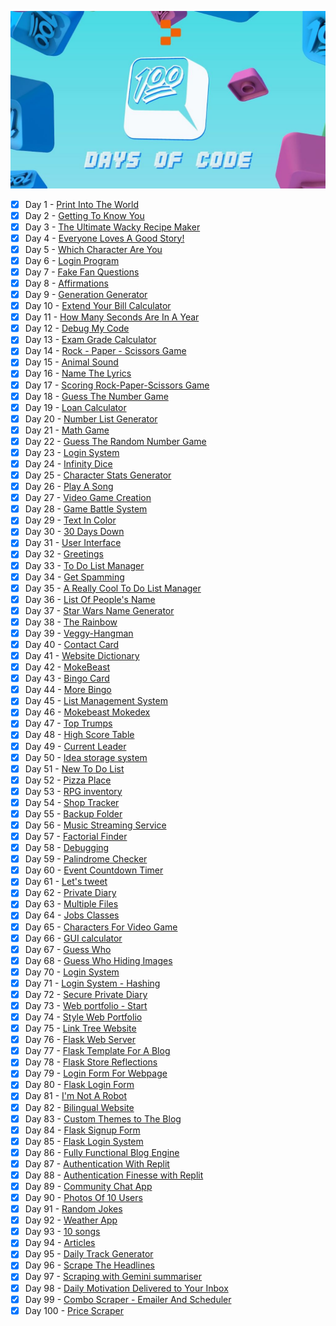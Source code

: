 <div align="center"> 
  
  ![100_days_of_code](images/100_days_of_code.jpg)


</div>

- [x] Day 1 - [Print Into The World](Day%201%20-%20Print%20Into%20The%20World/project_1.py)
- [x] Day 2 - [Getting To Know You](Day%202%20-%20Getting%20To%20Know%20You/project_2.py)
- [x] Day 3 - [The Ultimate Wacky Recipe Maker](Day%203%20-%20The%20Ultimate%20Wacky%20Recipe%20Maker/project_3.py)
- [x] Day 4 - [Everyone Loves A Good Story!](Day%204%20-%20Everyone%20Loves%20A%20Good%20Story!/project_4.py)
- [x] Day 5 - [Which Character Are You](Day%205%20-%20Which%20Character%20Are%20You/project_5.py)
- [x] Day 6 - [Login Program](Day%206%20-%20Login%20Program/project_6.py)
- [x] Day 7 - [Fake Fan Questions](Day%207%20-%20Fake%20Fan%20Questions/project_7.py)
- [x] Day 8 - [Affirmations](Day%208%20-%20Affirmations/project_8.py)
- [x] Day 9 - [Generation Generator](Day%209%20-%20Generation%20Generator/project_9.py)
- [x] Day 10 - [Extend Your Bill Calculator](Day%2010%20-%20Extend%20Your%20Bill%20Calculator/project_10.py)
- [x] Day 11 - [How Many Seconds Are In A Year](Day%2011%20-%20How%20Many%20Seconds%20Are%20In%20A%20Year/project_11.py)
- [x] Day 12 - [Debug My Code](Day%2012%20-%20Debug%20My%20Code/project_12.py)
- [x] Day 13 - [Exam Grade Calculator](Day%2013%20-%20Exam%20Grade%20Calculator/project_13.py)
- [x] Day 14 - [Rock - Paper - Scissors Game](Day%2014%20-%20Rock%20-%20Paper%20-%20Scissors%20Game/project_14.py)
- [x] Day 15 - [Animal Sound](Day%2015%20-%20Animal%20Sound/project_15.py)
- [x] Day 16 - [Name The Lyrics](Day%2016%20-%20Name%20The%20Lyrics/project_16.py)
- [x] Day 17 - [Scoring Rock-Paper-Scissors Game](Day%2017%20-%20Scoring%20Rock-Paper-Scissors%20Game/project_17.py)
- [x] Day 18 - [Guess The Number Game](Day%2018%20-%20Guess%20The%20Number%20Game/project_18.py)
- [x] Day 19 - [Loan Calculator](Day%2019%20-%20Loan%20Calculator/project_19.py)
- [x] Day 20 - [Number List Generator](Day%2020%20-%20Number%20List%20Generator/project_20.py)
- [x] Day 21 - [Math Game](Day%2021%20-%20Math%20Game/project_21.py)
- [x] Day 22 - [Guess The Random Number Game](Day%2022%20-%20Guess%20The%20Random%20Number%20Game/project_22.py)
- [x] Day 23 - [Login System](Day%2023%20-%20Login%20System/project_23.py)
- [x] Day 24 - [Infinity Dice](Day%2024%20-%20Infinity%20Dice/project_24.py)
- [x] Day 25 - [Character Stats Generator](Day%2025%20-%20Character%20Stats%20Generator/project_25.py)
- [x] Day 26 - [Play A Song](Day%2026%20-%20Play%20A%20Song/project_26.py)
- [x] Day 27 - [Video Game Creation](Day%2027%20-%20Video%20Game%20Creation/project_27.py)
- [x] Day 28 - [Game Battle System](Day%2028%20-%20Game%20Battle%20System/project_28.py)
- [x] Day 29 - [Text In Color](Day%2029%20-%20Text%20in%20color/project_29.py)
- [x] Day 30 - [30 Days Down](Day%2030%20-%2030%20Days%20Down/project_30.py)
- [x] Day 31 - [User Interface](Day%2031%20-%20User%20Interface/project_31.py)
- [x] Day 32 - [Greetings](Day%2032%20-%20Greetings/project_32.py)
- [x] Day 33 - [To Do List Manager](Day%2033%20-%20To%20Do%20List%20Manager/project_33.py)
- [x] Day 34 - [Get Spamming](Day%2034%20-%20Get%20Spamming/project_34.py)
- [x] Day 35 - [A Really Cool To Do List Manager](Day%2035%20-%20A%20Really%20Cool%20To%20Do%20List%20Manager/project_35.py)
- [x] Day 36 - [List Of People's Name](Day%2036%20-%20List%20Of%20People's%20Name/project_36.py)
- [x] Day 37 - [Star Wars Name Generator](Day%2037%20-%20Star%20Wars%20Name%20Generator/project_37.py)
- [x] Day 38 - [The Rainbow](Day%2038%20-%20The%20Rainbow/project_38.py)
- [x] Day 39 - [Veggy-Hangman](Day%2039%20-%20Veggy-Hangman/project_39.py)
- [x] Day 40 - [Contact Card](Day%2040%20-%20Contact%20Card/project_40.py)
- [x] Day 41 - [Website Dictionary](Day%2041%20-%20Website%20Dictionary/project_41.py)
- [x] Day 42 - [MokeBeast](Day%2042%20-%20MokeBeast/project_42.py)
- [x] Day 43 - [Bingo Card](Day%2043%20-%20Bingo%20Card/project_43.py)
- [x] Day 44 - [More Bingo](Day%2044%20-%20More%20Bingo/project_44.py)
- [x] Day 45 - [List Management System](Day%2045%20-%20List%20Management%20System/project_45.py)
- [x] Day 46 - [Mokebeast Mokedex](Day%2046%20-%20%20Mokebeast%20Mokedex/project_46.py)
- [x] Day 47 - [Top Trumps](Day%2047%20-%20Top%20Trumps/project_47.py)
- [x] Day 48 - [High Score Table](Day%2048%20-%20High%20Score%20Table/project_48.py)
- [x] Day 49 - [Current Leader](Day%2049%20-%20Current%20Leader/project_49.py)
- [x] Day 50 - [Idea storage system](Day%2050%20-%20Idea%20storage%20system/project_50.py)
- [x] Day 51 - [New To Do List](Day%2051%20-%20New%20To%20Do%20List/project_51.py)
- [x] Day 52 - [Pizza Place](Day%2052%20-%20Pizza%20Place/project_52.py)
- [x] Day 53 - [RPG inventory](Day%2053%20-%20RPG%20inventory/project_53.py)
- [x] Day 54 - [Shop Tracker](Day%2054%20-%20Shop%20Tracker/project_54.py)
- [x] Day 55 - [Backup Folder](Day%2055%20-%20Backup%20Folder/project_55.py)
- [x] Day 56 - [Music Streaming Service](Day%2056%20-%20Music%20Streaming%20Service/project_56.py)
- [x] Day 57 - [Factorial Finder](Day%2057%20-%20Factorial%20Finder/project_57.py)
- [x] Day 58 - [Debugging](Day%2058%20-%20Debugging/project_58.py)
- [x] Day 59 - [Palindrome Checker](Day%2059%20-%20Palindrome%20Checker/project_59.py)
- [x] Day 60 - [Event Countdown Timer](Day%2060%20-%20Event%20Countdown%20Timer/project_60.py)
- [x] Day 61 - [Let's tweet](Day%2061%20-%20Let's%20tweet/project_61.py)
- [x] Day 62 - [Private Diary](Day%2062%20-%20Private%20Diary/project_62.py)
- [x] Day 63 - [Multiple Files](Day%2063%20-%20Multiple%20Files/project_63.py)
- [x] Day 64 - [Jobs Classes](Day%2064%20-%20Jobs%20Classes/project_64.py)
- [x] Day 65 - [Characters For Video Game](Day%2065%20-%20Characters%20For%20Video%20Game/project_65.py)
- [x] Day 66 - [GUI calculator](Day%2066%20-%20GUI%20calculator/project_66.py)
- [x] Day 67 - [Guess Who](Day%2067%20-%20Guess%20Who/project_67.py)
- [x] Day 68 - [Guess Who Hiding Images](Day%2068%20-%20Guess%20Who%20Hiding%20Images/project_68.py)
- [x] Day 70 - [Login System](Day%2070%20-%20Login%20System/project_70.py)
- [x] Day 71 - [Login System - Hashing](Day%2071%20-%20Login%20System%20-%20Hashing/project_71.py)
- [x] Day 72 - [Secure Private Diary](Day%2072%20-%20Secure%20Private%20Diary/project_72.py)
- [x] Day 73 - [Web portfolio - Start](Day%2073%20-%20Web%20portfolio%20-%20Start/index.html)
- [x] Day 74 - [Style Web Portfolio](Day%2074%20-%20Style%20Web%20Portfolio/index.html)
- [x] Day 75 - [Link Tree Website](Day%2075%20-%20Link%20Tree%20Website/index.html)
- [x] Day 76 - [Flask Web Server](Day%2076%20-%20Flask%20Web%20Server/project_76.py)
- [x] Day 77 - [Flask Template For A Blog](Day%2077%20-%20Flask%20Template%20For%20A%20Blog/project_77.py)
- [x] Day 78 - [Flask Store Reflections](Day%2078%20-%20Flask%20Store%20Reflections/project_78.py)
- [x] Day 79 - [Login Form For Webpage](Day%2079%20-%20%20Login%20Form%20For%20Webpage/index.html)
- [x] Day 80 - [Flask Login Form](Day%2080%20-%20%20Flask%20Login%20Form/project_80.py)
- [x] Day 81 - [I'm Not A Robot](Day%2081%20-%20I'm%20not%20a%20robot/project_81.py)
- [x] Day 82 - [Bilingual Website](Day%2082%20-%20Bilingual%20Website/project_82.py)
- [x] Day 83 - [Custom Themes to The Blog](Day%2083%20-%20%20Custom%20Themes%20to%20The%20Blog/project_83.py)
- [x] Day 84 - [Flask Signup Form](Day%2084%20-%20Flask%20Signup%20Form/project_84.py)
- [x] Day 85 - [Flask Login System](Day%2085%20-%20Flask%20Login%20System/project_85.py)
- [x] Day 86 - [Fully Functional Blog Engine](Day%2086%20-%20Fully%20Functional%20Blog%20Engine/project_86.py)
- [x] Day 87 - [Authentication With Replit](Day%2087-%20Authentication%20With%20Replit/project_87.py)
- [x] Day 88 - [Authentication Finesse with Replit](Day%2088%20-%20Authentication%20Finesse%20with%20Replit/project_88.py)
- [x] Day 89 - [Community Chat App](Day%2089%20-%20Community%20Chat%20App/project_89.py)
- [x] Day 90 - [Photos Of 10 Users](Day%2090%20-%20Photos%20Of%2010%20Users/project_90.py)
- [x] Day 91 - [Random Jokes](Day%2091%20-%20Random%20Jokes/project_91.py)
- [x] Day 92 - [Weather App](Day%2092%20-%20Weather%20App/project_92.py)
- [x] Day 93 - [10 songs](Day%2093%20-%2010%20songs/project_93.py)
- [x] Day 94 - [Articles](Day%2094%20-%20Articles/project_94.py)
- [x] Day 95 - [Daily Track Generator](Day%2095%20-%20Daily%20Track%20Generator/project_95.py)
- [x] Day 96 - [Scrape The Headlines](Day%2096%20-%20Scrape%20The%20Headlines/project_96.py)
- [x] Day 97 - [Scraping with Gemini summariser](Day%2097%20-%20Scraping%20with%20Gemini%20summariser/project_97.py)
- [x] Day 98 - [Daily Motivation Delivered to Your Inbox](Day%2098%20-%20Daily%20Motivation%20Delivered%20to%20Your%20Inbox/project_98.py)
- [x] Day 99 - [Combo Scraper - Emailer And Scheduler](Day%2099%20-%20Combo%20Scraper%20-%20Emailer%20And%20Scheduler/project_99.py)
- [x] Day 100 - [Price Scraper](Day%20100%20-%20Price%20Scraper/project_100.py)
